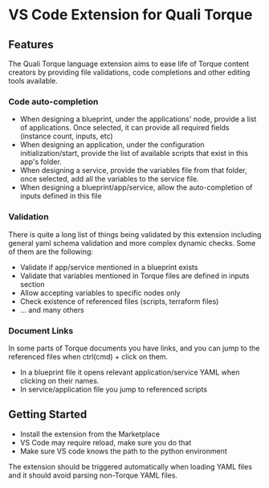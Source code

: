 # VS Code Extension for Quali Torque

## Features

The Quali Torque language extension aims to ease life of Torque content creators by providing file validations, code completions and other editing tools available.

### Code auto-completion

- When designing a blueprint, under the applications' node, provide a list of applications. Once selected, it can provide
  all required fields (instance count, inputs, etc) 
- When designing an application, under the configuration initialization/start, provide the list of available scripts
  that exist in this app's folder.
- When designing a service, provide the variables file from that folder, once selected, add all the variables to the
  service file.
- When designing a blueprint/app/service, allow the auto-completion of inputs defined in this file 

### Validation

There is quite a long list of things being validated by this extension including general yaml schema validation and more
complex dynamic checks. Some of them are the following:

- Validate if app/service mentioned in a blueprint exists
- Validate that variables mentioned in Torque files are defined in inputs section
- Allow accepting variables to specific nodes only
- Check existence of referenced files (scripts, terraform files)
- ... and many others

### Document Links

In some parts of Torque documents you have links, and you can jump to the referenced files when ctrl(cmd) + click on them.
- In a blueprint file it opens relevant application/service YAML when clicking on their names.
- In service/application file you jump to referenced scripts

## Getting Started

- Install the extension from the Marketplace
- VS Code may require reload, make sure you do that
- Make sure VS code knows the path to the python environment

The extension should be triggered automatically when loading YAML files and it should avoid parsing
non-Torque YAML files.
